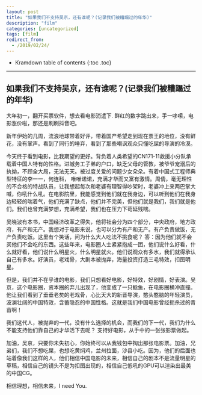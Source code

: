 ```yaml
---
layout: post
title: "如果我们不支持吴京，还有谁呢？(记录我们被糟蹋过的年华)"
description: "film"
categories: [uncategorized]
tags: [film]
redirect_from:
  - /2019/02/24/
---
```

* Kramdown table of contents
{:toc .toc}
---

## 如果我们不支持吴京，还有谁呢？(记录我们被糟蹋过的年华)    

大年初一，翻开买票软件，想去看电影消遣下. 鲜红的数字跳出来，手一哆嗦，电影涨价啦，那还是刷刷抖音吧。     
    
新年伊始的几周，流浪地球带着好评，带着国产希望走到现在票王的地位，没有鲜花，没有掌声。看到了同行的唾弃，看到了那些嘲讽观众只懂吃屎的导演的冷漠。
      
今天终于看到电影，比我期望的更好。背负着人类希望的CN171-11救援小分队承载着中国人特有的性格。进城务工子弟的户口，缺乏父母的管教，被爷爷宠溺后的执拗，不顾全大局，无法无天。被过度关爱的问题少女朵朵。有着中国式工程师典型特征的李一一，何连科， 唯唯诺诺，充满才华而又富有激情。周倩，毫无理性的不合格的特战队员，让我想起每次和老婆有理智得吵架时，老婆冲上来两巴掌大喊，你吼什么吼。在电影院里，我能感觉到他们就在我身边，可以听到他们在我身边轻轻的喘着气，他们充满了缺点，他们并不完美，但他们就是我们，我们就是他们。我们也曾充满梦想，充满希望，我们也在压力下苟延残喘。
    
吴晓波有本书，中国经济改革之得失，他将社会分为四个部分，中央政府，地方政府，有产和无产。我想对于电影来说，也可以分为有产和无产。有产负责做饭，无产负责吃饭。这里有个笑话，问为什么大人吃法不挑食呢？ 答：因为他们就不会买他们不会吃的东西。这些年来，电影圈人士紧紧抱成一团，他们说什么好看，什么就好看，他们说什么明星火，什么明星就火。他们说观众有多水，我们就得承认自己有多水。好演员，老戏骨，大剧本被抛弃，海量投资打造三毛特效，扣图明星。
    
但是，我们并不在乎谁的电影，我们只想看好电影，好特效，好剧情，好表演。吴京，这个电影圈，资本圈的弃儿出现了，他变成了一只鲶鱼，在电影圈横冲直撞。他让我们看到了垂垂老矣的老戏骨，心比天大的新晋导演，憨头憨脑的年轻演员，波澜壮阔的中国特效，含蓄隐忍的中国性格。这就是我们中国电影曾经扼杀过的青苗啊！
    
我们这代人，被抛弃的一代，没有什么选择的机会，而我们的下一代，我们为什么不能支持他们靠自己的才华活下去呢？ 支持好电影，从手中的一张张影票做起。
    
加油，吴京，只要你未失初心，你始终可以从我钱包中掏出那张电影票。加油，兄弟们，我们不想吃屎，也想吃黄焖鸡，兰州拉面，沙县小吃。因为，他们的后面也站着像我们这样的人，他们相信中国电影的未来，相信自己的剧本不是流量明星的草稿，相信自己的镜头不是为扣图出现的，相信自己低吼的GPU可以渲染出最美的中国CG。
    
相信理想，相信未来，I need You.
    
     
      
